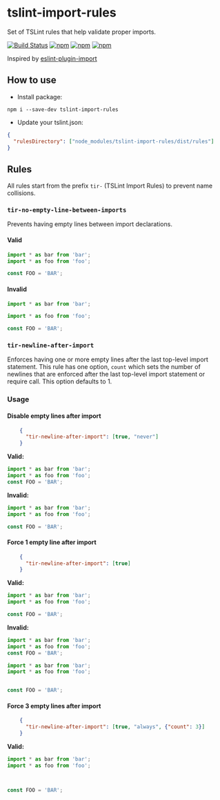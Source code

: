 # tslint-import-rules
Set of TSLint rules that help validate proper imports.

[![Build Status](https://secure.travis-ci.org/webschik/tslint-import-rules.png?branch=master)](https://travis-ci.org/webschik/tslint-import-rules)
[![npm](https://img.shields.io/npm/dm/tslint-import-rules.svg)](https://www.npmjs.com/package/tslint-import-rules)
[![npm](https://img.shields.io/npm/v/tslint-import-rules.svg)](https://www.npmjs.com/package/tslint-import-rules)
[![npm](https://img.shields.io/npm/l/tslint-import-rules.svg)](https://www.npmjs.com/package/tslint-import-rules)

Inspired by [eslint-plugin-import](https://github.com/benmosher/eslint-plugin-import)

## How to use
* Install package:
```
npm i --save-dev tslint-import-rules
```

* Update your tslint.json:

```json
{
  "rulesDirectory": ["node_modules/tslint-import-rules/dist/rules"]
}
```

## Rules
All rules start from the prefix `tir-` (TSLint Import Rules) to prevent name collisions.

### `tir-no-empty-line-between-imports`
Prevents having empty lines between import declarations.

#### Valid
```js
import * as bar from 'bar';
import * as foo from 'foo';

const FOO = 'BAR';
```


#### Invalid
```js
import * as bar from 'bar';

import * as foo from 'foo';

const FOO = 'BAR';
```

### `tir-newline-after-import`
Enforces having one or more empty lines after the last top-level import statement.
This rule has one option, `count` which sets the number of newlines that are enforced after the last top-level import statement or require call.
This option defaults to 1.

### Usage
#### Disable empty lines after import
```json
    {
      "tir-newline-after-import": [true, "never"]
    }
```

**Valid:**
```js
import * as bar from 'bar';
import * as foo from 'foo';
const FOO = 'BAR';
```

**Invalid:**
```js
import * as bar from 'bar';
import * as foo from 'foo';

const FOO = 'BAR';
```

#### Force 1 empty line after import
```json
    {
      "tir-newline-after-import": [true]
    }
```

**Valid:**
```js
import * as bar from 'bar';
import * as foo from 'foo';

const FOO = 'BAR';
```

**Invalid:**
```js
import * as bar from 'bar';
import * as foo from 'foo';
const FOO = 'BAR';
```

```js
import * as bar from 'bar';
import * as foo from 'foo';


const FOO = 'BAR';
```

#### Force 3 empty lines after import
```json
    {
      "tir-newline-after-import": [true, "always", {"count": 3}]
    }
```

**Valid:**
```js
import * as bar from 'bar';
import * as foo from 'foo';



const FOO = 'BAR';
```
